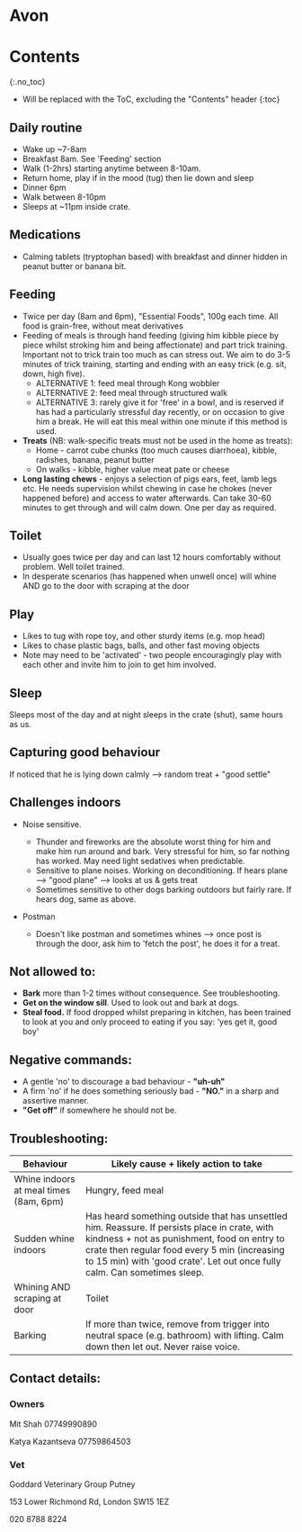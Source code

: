 # Avon

# Contents
{:.no_toc}

* Will be replaced with the ToC, excluding the "Contents" header
{:toc}

## Daily routine

- Wake up ~7-8am
- Breakfast 8am. See 'Feeding' section
- Walk (1-2hrs) starting anytime between 8-10am.
- Return home, play if in the mood (tug) then lie down and sleep
- Dinner 6pm
- Walk between 8-10pm
- Sleeps at ~11pm inside crate.

## Medications

- Calming tablets (tryptophan based) with breakfast and dinner hidden in peanut butter or banana bit.

## Feeding

- Twice per day (8am and 6pm), "Essential Foods", 100g each time. All food is grain-free, without meat derivatives
- Feeding of meals is through hand feeding (giving him kibble piece by piece whilst stroking him and being affectionate) and part trick training. Important not to trick train too much as can stress out. We aim to do 3-5 minutes of trick training, starting and ending with an easy trick (e.g. sit, down, high five).
  - ALTERNATIVE 1: feed meal through Kong wobbler
  - ALTERNATIVE 2: feed meal through structured walk 
  - ALTERNATIVE 3: rarely give it for 'free' in a bowl, and is reserved if has had a particularly stressful day recently, or on occasion to give him a break. He will eat this meal within one minute if this method is used.
- **Treats** (NB: walk-specific treats must not be used in the home as treats):
  - Home - carrot cube chunks (too much causes diarrhoea), kibble, radishes, banana, peanut butter
  - On walks - kibble, higher value meat pate or cheese
- **Long lasting chews** - enjoys a selection of pigs ears, feet, lamb legs etc. He needs supervision whilst chewing in case he chokes (never happened before) and access to water afterwards. Can take 30-60 minutes to get through and will calm down. One per day as required.

## Toilet

- Usually goes twice per day and can last 12 hours comfortably without problem. Well toilet trained.
- In desperate scenarios (has happened when unwell once) will whine AND go to the door with scraping at the door

## Play

- Likes to tug with rope toy, and other sturdy items (e.g. mop head)
- Likes to chase plastic bags, balls, and other fast moving objects 
- Note may need to be 'activated' - two people encouragingly play with each other and invite him to join to get him involved.

## Sleep 

Sleeps most of the day and at night sleeps in the crate (shut), same hours as us.

## Capturing good behaviour

If noticed that he is lying down calmly --> random treat + "good settle"

## Challenges indoors

- Noise sensitive. 

  - Thunder and fireworks are the absolute worst thing for him and make him run around and bark. Very stressful for him, so far nothing has worked. May need light sedatives when predictable.
  - Sensitive to plane noises. Working on deconditioning. If hears plane  --> "good plane" --> looks at us & gets treat
  - Sometimes sensitive to other dogs barking outdoors but fairly rare. If hears dog, same as above.
- Postman
  - Doesn't like postman and sometimes whines --> once post is through the door, ask him to 'fetch the post', he does it for a treat. 

## Not allowed to:

- **Bark** more than 1-2 times without consequence. See troubleshooting.
- **Get on the window sill**. Used to look out and bark at dogs. 
- **Steal food.** If food dropped whilst preparing in kitchen, has been trained to look at you and only proceed to eating if you say: 'yes get it, good boy'

## Negative commands:

- A gentle 'no' to discourage a bad behaviour - **"uh-uh"**
- A firm 'no' if he does something seriously bad - **"NO."** in a sharp and assertive manner.
- **"Get off"** if somewhere he should not be.

## Troubleshooting:

| Behaviour                              | Likely cause + likely action to take                         |
| -------------------------------------- | ------------------------------------------------------------ |
| Whine indoors at meal times (8am, 6pm) | Hungry, feed meal                                            |
| Sudden whine indoors                   | Has heard something outside that has unsettled him. Reassure. If persists place in crate, with kindness + not as punishment, food on entry to crate then regular food every 5 min (increasing to 15 min)  with 'good crate'. Let out once fully calm. Can sometimes sleep. |
| Whining AND  scraping at door          | Toilet                                                       |
| Barking                                | If more than twice, remove from trigger into neutral space (e.g. bathroom) with lifting. Calm down then let out. Never raise voice. |

## Contact details:

### Owners

Mit Shah 07749990890

Katya Kazantseva 07759864503

### Vet

Goddard Veterinary Group Putney

153 Lower Richmond Rd, London SW15 1EZ

020 8788 8224

